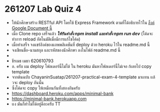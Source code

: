 # 261207 Lab Quiz 4

* ให้นักศึกษาสร้าง RESTful API โดยใช้ Express Framework ตามที่ได้อธิบายไว้ใน [ลิ้งค์ Google Document นี้](https://docs.google.com/document/d/1_U-EvJXLMlaz046yWOIrxLo6EbarQ3VXYiEVRpFRcpo/edit?usp=sharing)
* เมื่อ Clone repo เสร็จแล้ว ***ให้รันคำสั่ง npm install และคำสั่ง npm run dev*** (โค้ดจะทำการ reload อัตโนมัติเมื่อมีการแก้ไขโค้ด)
* เมื่อทำเสร็จ จงแชร์ลิงค์ของแอพพลิเคชันที่ deploy ด้วย heroku ไว้ใน readme.md นี้
* จงเขียนชื่อ-นามสกุล และรหัสของนักศึกษา ลงในไฟล์ readme.md นี้ 
* 
* ธีรเมธ   เมธา 620610793
* อ. ครับ ผม deploy โฟลเดอร์นี้ไม่ได้ ใน heroku มันหาโฟลเดอร์นี้ไม่เจอ ก้เลยไป copy template 
* จากต้นฉบับ ChayaninSuatap/261207-practical-exam-4-template มาเเทน เเล้วจะ deploy อันนั้น
* ซึ่งโค้ดจะ copy ให้เหมือนกันทั้งสองอันครับ
* https://dashboard.heroku.com/apps/minimal-bank
* https://minimal-bank.herokuapp.com
* เเง มันก็ทำไม่ได้อยู่ดีอะครับ TT
